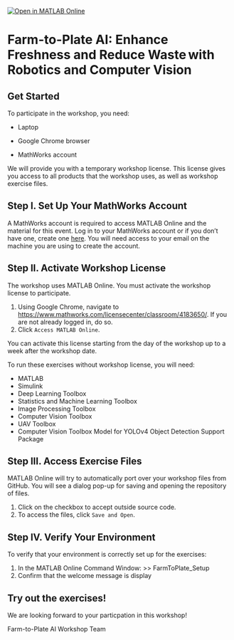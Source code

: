 [![Open in MATLAB Online](https://www.mathworks.com/images/responsive/global/open-in-matlab-online.svg)](https://matlab.mathworks.com/open/github/v1?repo=Brenda-MW/FarmToPlateAI)

# Farm-to-Plate AI: Enhance Freshness and Reduce Waste with Robotics and Computer Vision​ 



## Get Started

To participate in the workshop, you need:  

- Laptop 

- Google Chrome browser 

- MathWorks account 

We will provide you with a temporary workshop license. This license gives you access to all products that the workshop uses, as well as workshop exercise files. 

## Step I. Set Up Your MathWorks Account  

A MathWorks account is required to access MATLAB Online and the material for this event. Log in to your MathWorks account or if you don’t have one, create one [here](https://www.mathworks.com/login?uri=%2Fmwaccount%2F). You will need access to your email on the machine you are using to create the account.  

## Step II. Activate Workshop License  

The workshop uses MATLAB Online. You must activate the workshop license to participate. 
1. Using Google Chrome, navigate to https://www.mathworks.com/licensecenter/classroom/4183650/. If you are not already logged in, do so.
2. Click ``Access MATLAB Online``.
   
You can activate this license starting from the day of the workshop up to a week after the workshop date. 

To run these exercises without workshop license, you will need: 
- MATLAB
- Simulink
- Deep Learning Toolbox
- Statistics and Machine Learning Toolbox
- Image Processing Toolbox
- Computer Vision Toolbox
- UAV Toolbox
- Computer Vision Toolbox Model for YOLOv4 Object Detection Support Package

## Step III. Access Exercise Files 

MATLAB Online will try to automatically port over your workshop files from GitHub. You will see a dialog pop-up for saving and opening the repository of files.  

1. Click on the checkbox to accept outside source code. 
2. To access the files, click ``Save and Open``. 

## Step IV. Verify Your Environment 

To verify that your environment is correctly set up for the exercises: 
1. In the MATLAB Online Command Window: >> FarmToPlate_Setup 
2. Confirm that the welcome message is display

## Try out the exercises! 

We are looking forward to your particpation in this workshop!

Farm-to-Plate AI Workshop Team 
